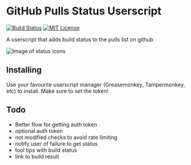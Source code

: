 # GitHub Pulls Status Userscript

[![Build Status](https://travis-ci.org/jbowes/gh-pulls-status-userscript.png)](https://travis-ci.org/jbowes/gh-pulls/status-userscript)
[![MIT License](http://b.repl.ca/v1/license-MIT-red.png)](LICENSE)

A userscript that adds build status to the pulls list on github

![Image of status icons](https://raw.github.com/jbowes/gh-pulls-status-userscript/master/screenshot.png)

## Installing

Use your favourite userscript manager (Greasemonkey, Tampermonkey, etc) to
install. Make sure to set the token!

## Todo

- Better flow for getting auth token
- optional auth token
- not modified checks to avoid rate limiting
- notify user of failure to get status
- tool tips with build status
- link to build result
